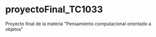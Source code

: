 # proyectoFinal_TC1033
Proyecto final de la materia "Pensamiento computacional orientado a objetos"
